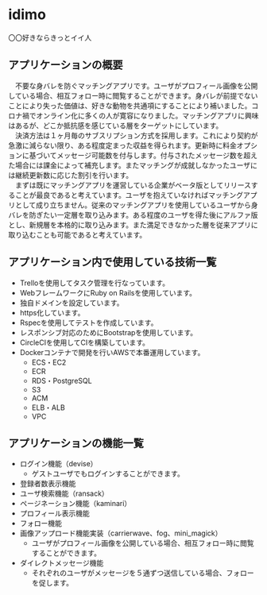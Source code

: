 # idimo
〇〇好きならきっとイイ人

## アプリケーションの概要
　不要な身バレを防ぐマッチングアプリです。ユーザがプロフィール画像を公開している場合、相互フォロー時に閲覧することができます。身バレが前提でないことにより失った価値は、好きな動物を共通項にすることにより補いました。コロナ禍でオンライン化に多くの人が寛容になりました。マッチングアプリに興味はあるが、どこか抵抗感を感じている層をターゲットにしています。  
　決済方法は１ヶ月毎のサブスリプション方式を採用します。これにより契約が急激に減らない限り、ある程度定まった収益を得られます。更新時に料金オプションに基づいてメッセージ可能数を付与します。付与されたメッセージ数を超えた場合には課金によって補充します。またマッチングが成就しなかったユーザには継続更新数に応じた割引を行います。  
　まずは既にマッチングアプリを運営している企業がベータ版としてリリースすることが最良であると考えています。ユーザを抱えていなければマッチングアプリとして成り立ちません。従来のマッチングアプリを使用しているユーザから身バレを防ぎたい一定層を取り込みます。ある程度のユーザを得た後にアルファ版とし、新規層を本格的に取り込みます。また満足できなかった層を従来アプリに取り込むことも可能であると考えています。

## アプリケーション内で使用している技術一覧
* Trelloを使用してタスク管理を行なっています。
* WebフレームワークにRuby on Railsを使用しています。
* 独自ドメインを設定しています。
* https化しています。
* Rspecを使用してテストを作成しています。
* レスポンシブ対応のためにBootstrapを使用しています。
* CircleCIを使用してCIを構築しています。
* Dockerコンテナで開発を行いAWSで本番運用しています。
  - ECS・EC2
  - ECR
  - RDS・PostgreSQL
  - S3
  - ACM
  - ELB・ALB
  - VPC

## アプリケーションの機能一覧
* ログイン機能（devise）
  - ゲストユーザでもログインすることができます。
* 登録者数表示機能
* ユーザ検索機能（ransack）
* ページネーション機能（kaminari）
* プロフィール表示機能
* フォロー機能
* 画像アップロード機能実装（carrierwave、fog、mini_magick）
  - ユーザがプロフィール画像を公開している場合、相互フォロー時に閲覧することができます。
* ダイレクトメッセージ機能
  - それぞれのユーザがメッセージを５通ずつ送信している場合、フォローを促します。
